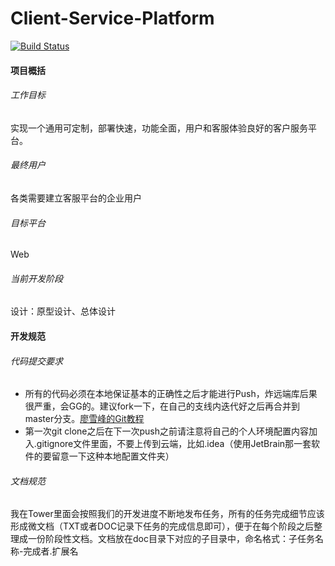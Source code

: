 # Client-Service-Platform
[![Build Status](https://travis-ci.com/matinjugou/yogurt-backend.svg?token=YWXDqp5MTARNnQYDB4E8&branch=master)](https://travis-ci.com/matinjugou/yogurt-backend)
#### 项目概括
###### 工作目标
实现一个通用可定制，部署快速，功能全面，用户和客服体验良好的客户服务平台。
###### 最终用户
各类需要建立客服平台的企业用户
###### 目标平台
Web
###### 当前开发阶段
设计：原型设计、总体设计
  
#### 开发规范
###### 代码提交要求
* 所有的代码必须在本地保证基本的正确性之后才能进行Push，炸远端库后果很严重，会GG的。建议fork一下，在自己的支线内迭代好之后再合并到master分支。[廖雪峰的Git教程](https://www.liaoxuefeng.com/wiki/0013739516305929606dd18361248578c67b8067c8c017b000/001375840038939c291467cc7c747b1810aab2fb8863508000)
* 第一次git clone之后在下一次push之前请注意将自己的个人环境配置内容加入.gitignore文件里面，不要上传到云端，比如.idea（使用JetBrain那一套软件的要留意一下这种本地配置文件夹）
###### 文档规范
我在Tower里面会按照我们的开发进度不断地发布任务，所有的任务完成细节应该形成微文档（TXT或者DOC记录下任务的完成信息即可），便于在每个阶段之后整理成一份阶段性文档。文档放在doc目录下对应的子目录中，命名格式：子任务名称-完成者.扩展名
